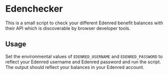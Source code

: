 # Edenchecker

This is a small script to check your different Edenred benefit balances with their API which is discoverable by browser developer tools.


## Usage

Set the environmental values of `EDENRED_USERNAME` and `EDENRED_PASSWORD` to reflect your Edenred username and Edenred password and run the script. The output should reflect your balances in your Edenred account.